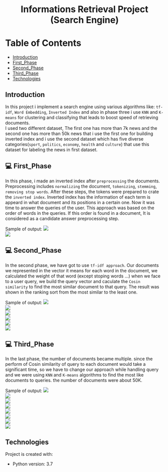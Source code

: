 # <p align="center">Informations Retrieval Project (Search Engine)</p>

# Table of Contents
- [Introduction](https://github.com/mohammadtavakoli78/Informations-Retrieval#introduction)
- [First_Phase](https://github.com/mohammadtavakoli78/Informations-Retrieval#-First_Phase)
- [Second_Phase](https://github.com/mohammadtavakoli78/Informations-Retrieval#-Second_Phase)
- [Third_Phase](https://github.com/mohammadtavakoli78/Informations-Retrieval#-Third_Phase)
- [Technologies](https://github.com/mohammadtavakoli78/Informations-Retrieval#technologies)

## Introduction
In this project i implement a search engine using various algorithms like: ```tf-idf```, ```Word Embedding```, ```Inverted Index``` and also in phase three i use ```KNN``` and ```K-means``` for clustering and classifying that leads to boost speed of retrieving documents.<br>
I used two different dataset, The first one has more than 7k news and the second one has more than 50k news that i use the first one for building inverted index and i use the second dataset which has five diverse categories(```sport```, ```politics```, ```economy```, ```health``` and ```culture```) that use this dataset for labeling the news in first dataset.

## 💻 First_Phase
In this phase, i made an inverted index after ```preprocessing``` the documents. Preprocessing includes ```normalizing``` the document, ```tokenizing```, ```stemming```, ```removing stop words```. After these steps, the tokens were prepared to crate the ```inverted index```. Inverted index has the information of each term is appeard in what document and its positions in a certain one. Now it was time to answer the queries of the user. This approach was based on the order of words in the queries. If this order is found in a document, It is considered as a candidate answer preprocessing step.<br>

Sample of output:
![](https://github.com/mohammadtavakoli78/Informations-Retrieval/blob/master/Phase%202/image/1.PNG)<br>
![](https://github.com/mohammadtavakoli78/Informations-Retrieval/blob/master/Phase%202/image/2.PNG)<br>

## 💻 Second_Phase
In the second phase, we have got to use ```tf-idf approach```. Our documents we represented in the vector it means for each word in the document, we calculated the weight of that word (except stoping words ...) when we face to a user query, we build the query vector and caculate the ```Cosin similarity``` to find the most similar document to that query. The result was shown in the ranking sort from the most similar to the least one.

Sample of output:
![](https://github.com/mohammadtavakoli78/Informations-Retrieval/blob/master/Phase%202/image/3.PNG)<br>
![](https://github.com/mohammadtavakoli78/Informations-Retrieval/blob/master/Phase%202/image/4.PNG)<br>
![](https://github.com/mohammadtavakoli78/Informations-Retrieval/blob/master/Phase%202/5/1-1.PNG)<br>
![](https://github.com/mohammadtavakoli78/Informations-Retrieval/blob/master/Phase%202/5/2-1.PNG)<br>
![](https://github.com/mohammadtavakoli78/Informations-Retrieval/blob/master/Phase%202/5/3-1.PNG)<br>
![](https://github.com/mohammadtavakoli78/Informations-Retrieval/blob/master/Phase%202/5/4-1.PNG)<br>

## 💻 Third_Phase
In the last phase, the number of documents became multiple. since the perform of Cosin similarity of query to each document would take a significant time, so we have to change our approach while handling query and we were using ```KNN``` and ```K-means``` algorithms to find the most like documents to queries. the number of documents were about 50K.<br>

Sample of output:
![](https://github.com/mohammadtavakoli78/Informations-Retrieval/blob/master/Phase%203/Images/1-1-1.PNG)<br>
![](https://github.com/mohammadtavakoli78/Informations-Retrieval/blob/master/Phase%203/Images/1-2-1.PNG)<br>
![](https://github.com/mohammadtavakoli78/Informations-Retrieval/blob/master/Phase%203/Images/1-3-1.PNG)<br>
![](https://github.com/mohammadtavakoli78/Informations-Retrieval/blob/master/Phase%203/Images/2-1-1.PNG)<br>
![](https://github.com/mohammadtavakoli78/Informations-Retrieval/blob/master/Phase%203/Images/2-2-1.PNG)<br>
![](https://github.com/mohammadtavakoli78/Informations-Retrieval/blob/master/Phase%203/Images/2-3-1.PNG)<br>
![](https://github.com/mohammadtavakoli78/Informations-Retrieval/blob/master/Phase%203/Images/2-4-1.PNG)<br>
![](https://github.com/mohammadtavakoli78/Informations-Retrieval/blob/master/Phase%203/Images/2-5-1.PNG)<br>

## Technologies
Project is created with:
* Python version: 3.7
